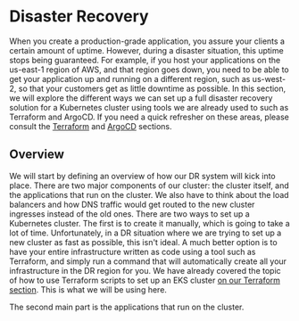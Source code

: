 # Disaster Recovery

When you create a production-grade application, you assure your clients a certain amount of uptime. However, during a disaster situation, this uptime stops being guaranteed. For example, if you host your applications on the us-east-1 region of AWS, and that region goes down, you need to be able to get your application up and running on a different region, such as us-west-2, so that your customers get as little downtime as possible.  In this section, we will explore the different ways we can set up a full disaster recovery solution for a Kubernetes cluster using tools we are already used to such as Terraform and ArgoCD. If you need a quick refresher on these areas, please consult the [Terraform](../Terraform101/what-is-terraform.md) and [ArgoCD](../GitOps101/argocd-eks.md) sections.

## Overview

We will start by defining an overview of how our DR system will kick into place. There are two major components of our cluster: the cluster itself, and the applications that run on the cluster. We also have to think about the load balancers and how DNS traffic would get routed to the new cluster ingresses instead of the old ones. There are two ways to set up a Kubernetes cluster. The first is to create it manually, which is going to take a lot of time. Unfortunately, in a DR situation where we are trying to set up a new cluster as fast as possible, this isn't ideal. A much better option is to have your entire infrastructure written as code using a tool such as Terraform, and simply run a command that will automatically create all your infrastructure in the DR region for you. We have already covered the topic of how to use Terraform scripts to set up an EKS cluster [on our Terraform section](../Terraform101/terraform-eks-lab.md). This is what we will be using here.

The second main part is the applications that run on the cluster.